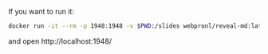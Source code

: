 If you want to run it:

```bash
docker run -it --rm -p 1948:1948 -v $PWD:/slides webpronl/reveal-md:latest
```

and open http://localhost:1948/
